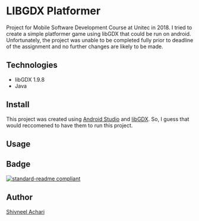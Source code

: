 # LIBGDX Platformer

Project for Mobile Software Development Course at Unitec in 2018.
I tried to create a simple platformer game using libGDX that could be run on android.
Unfortunately, the project was unable to be completed fully prior to deadline of the assignment and no further changes are likely to be made.

## Technologies

- libGDX 1.9.8
- Java

## Install

This project was created using [Android Studio](https://developer.android.com/studio) and [libGDX](https://libgdx.badlogicgames.com/).
So, I guess that would reccomened to have them to run this project.

## Usage


## Badge

[![standard-readme compliant](https://img.shields.io/badge/readme%20style-standard-brightgreen.svg?style=flat-square)](https://github.com/RichardLitt/standard-readme)

## Author

[Shivneel Achari](https://github.com/SaiyanShivvy)
